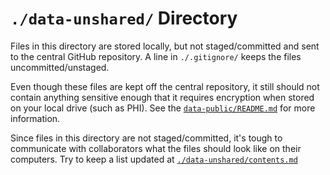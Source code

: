 `./data-unshared/` Directory
=========
Files in this directory are stored locally, but not staged/committed and sent to the central GitHub repository.  A line in `./.gitignore/` keeps the files uncommitted/unstaged.

Even though these files are kept off the central repository, it still should not contain anything sensitive enough that it requires encryption when stored on your local drive (such as PHI).  See the [`data-public/README.md`](data-public/) for more information.

Since files in this directory are not staged/committed, it's tough to communicate with collaborators what the files should look like on their computers.  Try to keep a list updated at [`./data-unshared/contents.md`](/data-unshared/contents.md)


